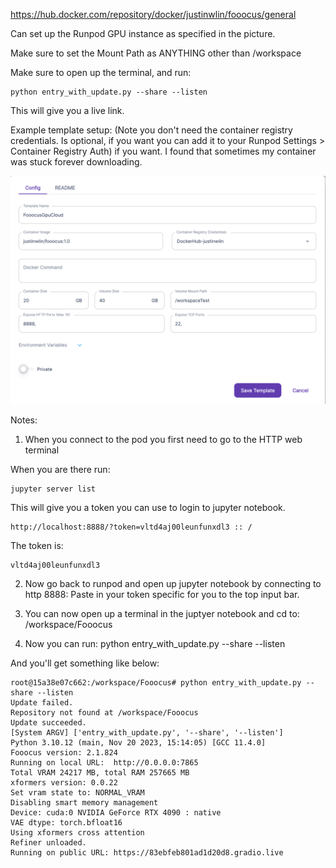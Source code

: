 https://hub.docker.com/repository/docker/justinwlin/fooocus/general

Can set up the Runpod GPU instance as specified in the picture.

Make sure to set the Mount Path as ANYTHING other than /workspace

Make sure to open up the terminal, and run:
```
python entry_with_update.py --share --listen
```

This will give you a live link.

Example template setup:
(Note you don't need the container registry credentials. Is optional, if you want you can add it to your Runpod Settings > Container Registry Auth) if you want. I found that sometimes my container was stuck forever downloading. 

![Runpod Image Template](./Customtemplate.png)

Notes:
1. When you connect to the pod you first need to go to the HTTP web terminal

When you are there run:
```
jupyter server list
```

This will give you a token you can use to login to jupyter notebook.

```
http://localhost:8888/?token=vltd4aj00leunfunxdl3 :: /
```

The token is:
```
vltd4aj00leunfunxdl3
```

2. Now go back to runpod and open up jupyter notebook by connecting to http 8888:
Paste in your token specific for you to the top input bar.

3. You can now open up a terminal in the juptyer notebook and cd to:
/workspace/Fooocus

4. Now you can run:
python entry_with_update.py --share --listen

And you'll get something like below:
```
root@15a38e07c662:/workspace/Fooocus# python entry_with_update.py --share --listen
Update failed.
Repository not found at /workspace/Fooocus
Update succeeded.
[System ARGV] ['entry_with_update.py', '--share', '--listen']
Python 3.10.12 (main, Nov 20 2023, 15:14:05) [GCC 11.4.0]
Fooocus version: 2.1.824
Running on local URL:  http://0.0.0.0:7865
Total VRAM 24217 MB, total RAM 257665 MB
xformers version: 0.0.22
Set vram state to: NORMAL_VRAM
Disabling smart memory management
Device: cuda:0 NVIDIA GeForce RTX 4090 : native
VAE dtype: torch.bfloat16
Using xformers cross attention
Refiner unloaded.
Running on public URL: https://83ebfeb801ad1d20d8.gradio.live
```